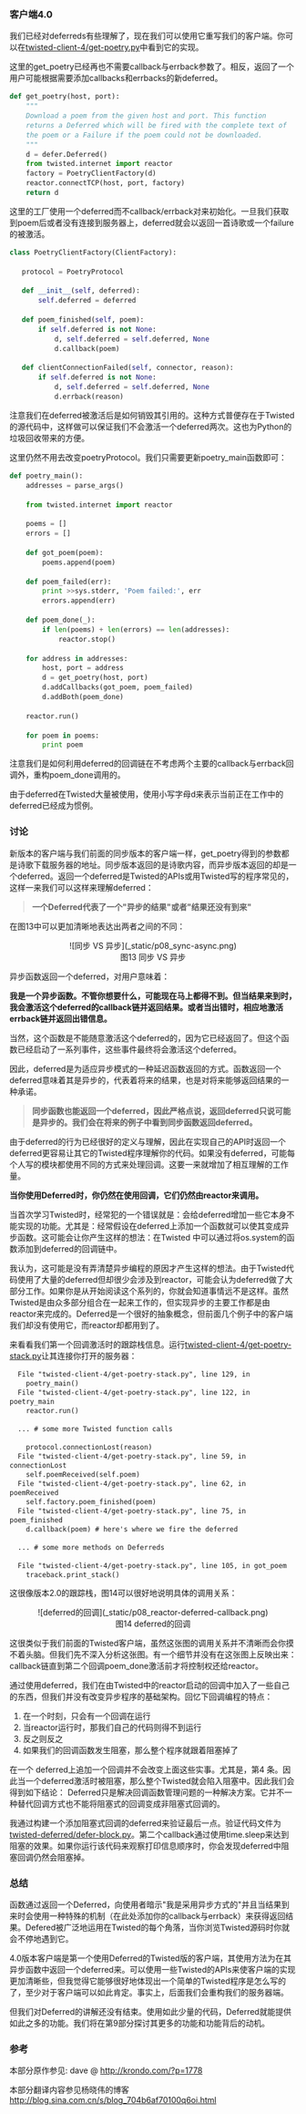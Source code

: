 ### 客户端4.0

我们已经对deferreds有些理解了，现在我们可以使用它重写我们的客户端。你可以在[twisted-client-4/get-poetry.py](http://github.com/jdavisp3/twisted-intro/blob/master/twisted-client-4/get-poetry.py)中看到它的实现。

这里的get_poetry已经再也不需要callback与errback参数了。相反，返回了一个用户可能根据需要添加callbacks和errbacks的新deferred。
```python
def get_poetry(host, port):
    """
    Download a poem from the given host and port. This function
    returns a Deferred which will be fired with the complete text of
    the poem or a Failure if the poem could not be downloaded.
    """
    d = defer.Deferred()
    from twisted.internet import reactor
    factory = PoetryClientFactory(d)
    reactor.connectTCP(host, port, factory)
    return d
```
这里的工厂使用一个deferred而不callback/errback对来初始化。一旦我们获取到poem后或者没有连接到服务器上，deferred就会以返回一首诗歌或一个failure的被激活。
 ```python
class PoetryClientFactory(ClientFactory):
 
    protocol = PoetryProtocol
 
    def __init__(self, deferred):
        self.deferred = deferred
 
    def poem_finished(self, poem):
        if self.deferred is not None:
            d, self.deferred = self.deferred, None
            d.callback(poem)
 
    def clientConnectionFailed(self, connector, reason):
        if self.deferred is not None:
            d, self.deferred = self.deferred, None
            d.errback(reason)
```
注意我们在deferred被激活后是如何销毁其引用的。这种方式普便存在于Twisted的源代码中，这样做可以保证我们不会激活一个deferred两次。这也为Python的垃圾回收带来的方便。

这里仍然不用去改变poetryProtocol。我们只需要更新poetry_main函数即可：
```python
def poetry_main():
    addresses = parse_args()
 
    from twisted.internet import reactor
 
    poems = []
    errors = []
 
    def got_poem(poem):
        poems.append(poem)
 
    def poem_failed(err):
        print >>sys.stderr, 'Poem failed:', err
        errors.append(err)
 
    def poem_done(_):
        if len(poems) + len(errors) == len(addresses):
            reactor.stop()
 
    for address in addresses:
        host, port = address
        d = get_poetry(host, port)
        d.addCallbacks(got_poem, poem_failed)
        d.addBoth(poem_done)
 
    reactor.run()
 
    for poem in poems:
        print poem
```
注意我们是如何利用deferred的回调链在不考虑两个主要的callback与errback回调外，重构poem_done调用的。

由于deferred在Twisted大量被使用，使用小写字母d来表示当前正在工作中的deferred已经成为惯例。

### 讨论

新版本的客户端与我们前面的同步版本的客户端一样，get_poetry得到的参数都是诗歌下载服务器的地址。同步版本返回的是诗歌内容，而异步版本返回的却是一个deferred。返回一个deferred是Twisted的APIs或用Twisted写的程序常见的，这样一来我们可以这样来理解deferred：

> **一个Deferred代表了一个"异步的结果"或者"结果还没有到来"**

在图13中可以更加清晰地表达出两者之间的不同：

<center>![同步 VS 异步](_static/p08_sync-async.png)</center>
<center>图13 同步 VS 异步</center>

异步函数返回一个deferred，对用户意味着：

**我是一个异步函数。不管你想要什么，可能现在马上都得不到。但当结果来到时，我会激活这个deferred的callback链并返回结果。或者当出错时，相应地激活errback链并返回出错信息。**

当然，这个函数是不能随意激活这个deferred的，因为它已经返回了。但这个函数已经启动了一系列事件，这些事件最终将会激活这个deferred。

因此，deferred是为适应异步模式的一种延迟函数返回的方式。函数返回一个deferred意味着其是异步的，代表着将来的结果，也是对将来能够返回结果的一种承诺。

> **同步函数也能返回一个deferred，因此严格点说，返回deferred只说可能是异步的。我们会在将来的例子中看到同步函数返回deferred。**

由于deferred的行为已经很好的定义与理解，因此在实现自己的API时返回一个deferred更容易让其它的Twisted程序理解你的代码。如果没有deferred，可能每个人写的模块都使用不同的方式来处理回调。这要一来就增加了相互理解的工作量。

**当你使用Deferred时，你仍然在使用回调，它们仍然由reactor来调用。**

当首次学习Twisted时，经常犯的一个错误就是：会给deferred增加一些它本身不能实现的功能。尤其是：经常假设在deferred上添加一个函数就可以使其变成异步函数。这可能会让你产生这样的想法：在Twisted 中可以通过将os.system的函数添加到deferred的回调链中。

我认为，这可能是没有弄清楚异步编程的原因才产生这样的想法。由于Twisted代码使用了大量的deferred但却很少会涉及到reactor，可能会认为deferred做了大部分工作。如果你是从开始阅读这个系列的，你就会知道事情远不是这样。虽然Twisted是由众多部分组合在一起来工作的，但实现异步的主要工作都是由reactor来完成的。Deferred是一个很好的抽象概念，但前面几个例子中的客户端我们却没有使用它，而reactor却都用到了。

来看看我们第一个回调激活时的跟踪栈信息。运行[twisted-client-4/get-poetry-stack.py](http://github.com/jdavisp3/twisted-intro/blob/master/twisted-client-4/get-poetry-stack.py)让其连接你打开的服务器：
```
  File "twisted-client-4/get-poetry-stack.py", line 129, in
    poetry_main()
  File "twisted-client-4/get-poetry-stack.py", line 122, in poetry_main
    reactor.run()

  ... # some more Twisted function calls

    protocol.connectionLost(reason)
  File "twisted-client-4/get-poetry-stack.py", line 59, in connectionLost
    self.poemReceived(self.poem)
  File "twisted-client-4/get-poetry-stack.py", line 62, in poemReceived
    self.factory.poem_finished(poem)
  File "twisted-client-4/get-poetry-stack.py", line 75, in poem_finished
    d.callback(poem) # here's where we fire the deferred

  ... # some more methods on Deferreds

  File "twisted-client-4/get-poetry-stack.py", line 105, in got_poem
    traceback.print_stack()
```
这很像版本2.0的跟踪栈，图14可以很好地说明具体的调用关系：

<center>![deferred的回调](_static/p08_reactor-deferred-callback.png)</center>
<center>图14 deferred的回调</center>

这很类似于我们前面的Twisted客户端，虽然这张图的调用关系并不清晰而会你摸不着头脑。但我们先不深入分析这张图。有一个细节并没有在这张图上反映出来：callback链直到第二个回调poem_done激活前才将控制权还给reactor。

通过使用deferred，我们在由Twisted中的reactor启动的回调中加入了一些自己的东西，但我们并没有改变异步程序的基础架构。回忆下回调编程的特点：

1. 在一个时刻，只会有一个回调在运行
2. 当reactor运行时，那我们自己的代码则得不到运行
3. 反之则反之
4. 如果我们的回调函数发生阻塞，那么整个程序就跟着阻塞掉了

在一个 deferred上追加一个回调并不会改变上面这些实事。尤其是，第4 条。因此当一个deferred激活时被阻塞，那么整个Twisted就会陷入阻塞中。因此我们会得到如下结论：
Deferred只是解决回调函数管理问题的一种解决方案。它并不一种替代回调方式也不能将阻塞式的回调变成非阻塞式回调的。

我通过构建一个添加阻塞式回调的deferred来验证最后一点。验证代码文件为[twisted-deferred/defer-block.py](http://github.com/jdavisp3/twisted-intro/blob/master/twisted-deferred/defer-block.py)。第二个callback通过使用time.sleep来达到阻塞的效果。如果你运行该代码来观察打印信息顺序时，你会发现deferred中阻塞回调仍然会阻塞掉。

### 总结

函数通过返回一个Deferred，向使用者暗示"我是采用异步方式的"并且当结果到来时会使用一种特殊的机制（在此处添加你的callback与errback）来获得返回结果。Defered被广泛地运用在Twisted的每个角落，当你浏览Twisted源码时你就会不停地遇到它。

4.0版本客户端是第一个使用Deferred的Twisted版的客户端，其使用方法为在其异步函数中返回一个deferred来。可以使用一些Twisted的APIs来使客户端的实现更加清晰些，但我觉得它能够很好地体现出一个简单的Twisted程序是怎么写的了，至少对于客户端可以如此肯定。事实上，后面我们会重构我们的服务器端。

但我们对Deferred的讲解还没有结束。使用如此少量的代码，Deferred就能提供如此之多的功能。我们将在第9部分探讨其更多的功能和功能背后的动机。

### 参考

本部分原作参见: dave @ <http://krondo.com/?p=1778>

本部分翻译内容参见杨晓伟的博客 <http://blog.sina.com.cn/s/blog_704b6af70100q6oi.html>
